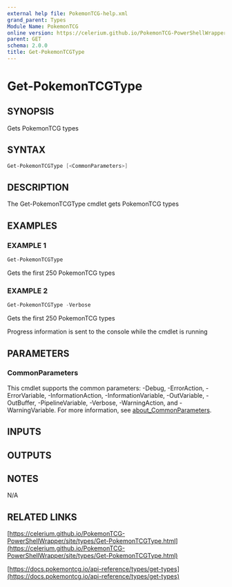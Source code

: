 ```yaml
---
external help file: PokemonTCG-help.xml
grand_parent: Types
Module Name: PokemonTCG
online version: https://celerium.github.io/PokemonTCG-PowerShellWrapper/site/Types/Get-PokemonTCGType.html
parent: GET
schema: 2.0.0
title: Get-PokemonTCGType
---
```


# Get-PokemonTCGType

## SYNOPSIS
Gets PokemonTCG types

## SYNTAX

```powershell
Get-PokemonTCGType [<CommonParameters>]
```

## DESCRIPTION
The Get-PokemonTCGType cmdlet gets PokemonTCG types

## EXAMPLES

### EXAMPLE 1
```powershell
Get-PokemonTCGType
```

Gets the first 250 PokemonTCG types

### EXAMPLE 2
```powershell
Get-PokemonTCGType -Verbose
```

Gets the first 250 PokemonTCG types

Progress information is sent to the console while the cmdlet is running

## PARAMETERS

### CommonParameters
This cmdlet supports the common parameters: -Debug, -ErrorAction, -ErrorVariable, -InformationAction, -InformationVariable, -OutVariable, -OutBuffer, -PipelineVariable, -Verbose, -WarningAction, and -WarningVariable. For more information, see [about_CommonParameters](http://go.microsoft.com/fwlink/?LinkID=113216).

## INPUTS

## OUTPUTS

## NOTES
N/A

## RELATED LINKS

[https://celerium.github.io/PokemonTCG-PowerShellWrapper/site/types/Get-PokemonTCGType.html](https://celerium.github.io/PokemonTCG-PowerShellWrapper/site/types/Get-PokemonTCGType.html)

[https://docs.pokemontcg.io/api-reference/types/get-types](https://docs.pokemontcg.io/api-reference/types/get-types)


